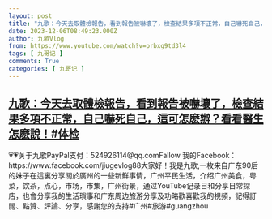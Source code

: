 ```yaml
---
layout: post
title: "九歌：今天去取體檢報告，看到報告被嚇壞了，檢查結果多項不正常，自己嚇死自己，這可怎麽辦？看看醫生怎麽說！#体检"
date: 2023-12-06T08:49:23.000Z
author: 九歌Vlog
from: https://www.youtube.com/watch?v=prbxg9td3l4
tags: [ 九哥记 ]
comments: True
categories: [ 九哥记 ]
---
```

<!--1701852563000-->
[九歌：今天去取體檢報告，看到報告被嚇壞了，檢查結果多項不正常，自己嚇死自己，這可怎麽辦？看看醫生怎麽說！#体检](https://www.youtube.com/watch?v=prbxg9td3l4)
------

<div>
💗💗关于九歌PayPal支付：524926114@qq.comFallow 我的Facebook：https://www.facebook.com/jiugevlog88大家好！我是九歌,一枚来自广东90后的妹子在這裏分享關於廣州的一些新鮮事情，广州平民生活，介绍广州美食，粤菜，饮茶，点心，市场，市集，广州街景，通过YouTube记录日和分享日常探店，也會分享我的生活瑣事和广东周边旅游分享及功略歡喜歡我的視頻，記得訂閱、點贊、評論、分享，感謝您的支持#广州#旅游#guangzhou
</div>
